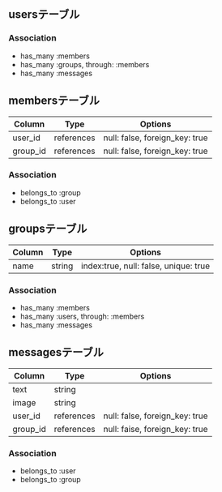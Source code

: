 ## usersテーブル

### Association
- has_many :members
- has_many :groups, through: :members
- has_many :messages

## membersテーブル

|Column|Type|Options|
|------|----|-------|
|user_id|references|null: false, foreign_key: true|
|group_id|references|null: false, foreign_key: true|

### Association
- belongs_to :group
- belongs_to :user

## groupsテーブル

|Column|Type|Options|
|------|----|-------|
|name|string|index:true, null: false, unique: true|

### Association
- has_many :members
- has_many :users, through: :members
- has_many :messages

## messagesテーブル

|Column|Type|Options|
|------|----|-------|
|text|string||
|image|string||
|user_id|references|null: false, foreign_key: true|
|group_id|references|null: faise, foreign_key: true|

### Association
- belongs_to :user
- belongs_to :group